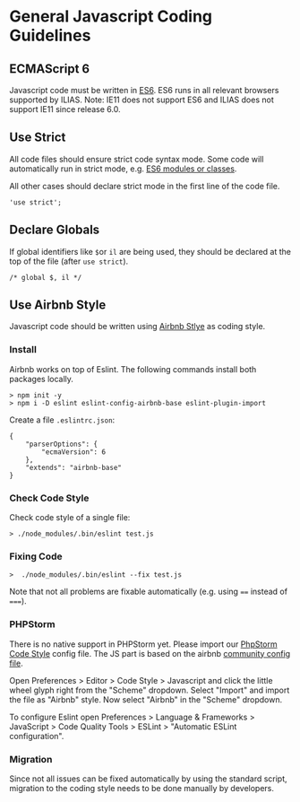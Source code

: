 # General Javascript Coding Guidelines

## ECMAScript 6

Javascript code must be written in [ES6](http://www.ecma-international.org/ecma-262/6.0/index.html). ES6 runs in all relevant browsers supported by ILIAS. Note: IE11 does not support ES6 and ILIAS does not support IE11 since release 6.0.

## Use Strict

All code files should ensure strict code syntax mode. Some code will automatically run in strict mode, e.g. [ES6 modules or classes](http://www.ecma-international.org/ecma-262/6.0/#sec-strict-mode-code).

All other cases should declare strict mode in the first line of the code file.

```
'use strict';
```

## Declare Globals

If global identifiers like `$`or `il` are being used, they should be declared at the top of the file (after `use strict`).

```
/* global $, il */
``` 

## Use Airbnb Style

Javascript code should be written using [Airbnb Stlye](https://github.com/airbnb/javascript) as coding style.

### Install

Airbnb works on top of Eslint. The following commands install both packages locally.

```
> npm init -y
> npm i -D eslint eslint-config-airbnb-base eslint-plugin-import
```

Create a file `.eslintrc.json`:
```
{
    "parserOptions": {
        "ecmaVersion": 6
    },
    "extends": "airbnb-base"
}
```

### Check Code Style

Check code style of a single file:

```
> ./node_modules/.bin/eslint test.js
```

### Fixing Code

```
>  ./node_modules/.bin/eslint --fix test.js
```

Note that not all problems are fixable automatically (e.g. using `==` instead of `===`).

### PHPStorm

There is no native support in PHPStorm yet. Please import our [PhpStorm Code Style](../code-style-configs/php-storm.xml) config file. The JS part is based on the airbnb [community config file](https://gist.github.com/mentos1386/aa18c110dc272514d592ec27e98128be).

Open Preferences > Editor > Code Style > Javascript and click the little wheel glyph right from the "Scheme" dropdown. Select "Import" and import the file as "Airbnb" style. Now select "Airbnb" in the "Scheme" dropdown.

To configure Eslint open Preferences > Language & Frameworks > JavaScript > Code Quality Tools > ESLint > "Automatic ESLint configuration".

### Migration

Since not all issues can be fixed automatically by using the standard script, migration to the coding style needs to be done manually by developers.
